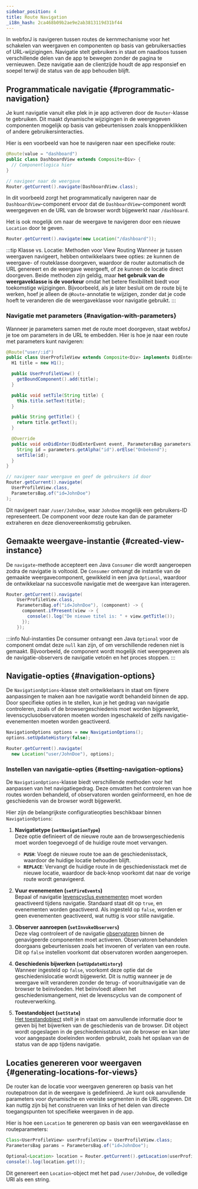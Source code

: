 ```yaml
---
sidebar_position: 4
title: Route Navigation
_i18n_hash: 2ca468b09b2ae9e2ab3813119d31bf44
---
```

In webforJ is navigeren tussen routes de kernmechanisme voor het schakelen van weergaven en componenten op basis van gebruikersacties of URL-wijzigingen. Navigatie stelt gebruikers in staat om naadloos tussen verschillende delen van de app te bewegen zonder de pagina te vernieuwen. Deze navigatie aan de clientzijde houdt de app responsief en soepel terwijl de status van de app behouden blijft.

## Programmaticale navigatie {#programmatic-navigation}

Je kunt navigatie vanuit elke plek in je app activeren door de `Router`-klasse te gebruiken. Dit maakt dynamische wijzigingen in de weergegeven componenten mogelijk op basis van gebeurtenissen zoals knoppenklikken of andere gebruikersinteracties.

Hier is een voorbeeld van hoe te navigeren naar een specifieke route:

```java
@Route(value = "dashboard")
public class DashboardView extends Composite<Div> {
  // Componentlogica hier
}
```

```java
// navigeer naar de weergave
Router.getCurrent().navigate(DashboardView.class);
```

In dit voorbeeld zorgt het programmatically navigeren naar de `DashboardView`-component ervoor dat de `DashboardView`-component wordt weergegeven en de URL van de browser wordt bijgewerkt naar `/dashboard`.

Het is ook mogelijk om naar de weergave te navigeren door een nieuwe `Location` door te geven.

```java
Router.getCurrent().navigate(new Location("/dashboard"));
```

:::tip Klasse vs. Locatie: Methoden voor View Routing
Wanneer je tussen weergaven navigeert, hebben ontwikkelaars twee opties: ze kunnen de weergave- of routeklasse doorgeven, waardoor de router automatisch de URL genereert en de weergave weergeeft, of ze kunnen de locatie direct doorgeven. Beide methoden zijn geldig, maar **het gebruik van de weergaveklasse is de voorkeur** omdat het betere flexibiliteit biedt voor toekomstige wijzigingen. Bijvoorbeeld, als je later besluit om de route bij te werken, hoef je alleen de `@Route`-annotatie te wijzigen, zonder dat je code hoeft te veranderen die de weergaveklasse voor navigatie gebruikt.
:::

### Navigatie met parameters {#navigation-with-parameters}

Wanneer je parameters samen met de route moet doorgeven, staat webforJ je toe om parameters in de URL te embedden. Hier is hoe je naar een route met parameters kunt navigeren:

```java
@Route("user/:id")
public class UserProfileView extends Composite<Div> implements DidEnterObserver {
  H1 title = new H1();

  public UserProfileView() {
    getBoundComponent().add(title);
  }

  public void setTile(String title) {
    this.title.setText(title);
  }

  public String getTitle() {
    return title.getText();
  }

  @Override
  public void onDidEnter(DidEnterEvent event, ParametersBag parameters) {
    String id = parameters.getAlpha("id").orElse("Onbekend");
    setTile(id);
  }
}
```

```java
// navigeer naar weergave en geef de gebruikers id door
Router.getCurrent().navigate(
  UserProfileView.class,
  ParametersBag.of("id=JohnDoe")
);
```

Dit navigeert naar `/user/JohnDoe`, waar `JohnDoe` mogelijk een gebruikers-ID representeert. De component voor deze route kan dan de parameter extraheren en deze dienovereenkomstig gebruiken.

## Gemaakte weergave-instantie {#created-view-instance}

De `navigate`-methode accepteert een Java `Consumer` die wordt aangeroepen zodra de navigatie is voltooid. De `Consumer` ontvangt de instantie van de gemaakte weergavecomponent, gewikkeld in een java `Optional`, waardoor de ontwikkelaar na succesvolle navigatie met de weergave kan interageren.

```java
Router.getCurrent().navigate(
    UserProfileView.class,
    ParametersBag.of("id=JohnDoe"), (component) -> {
      component.ifPresent(view -> {
        console().log("De nieuwe titel is: " + view.getTitle());
      });
    });
```

:::info Nul-instanties
De consumer ontvangt een Java `Optional` voor de component omdat deze `null` kan zijn, of om verschillende redenen niet is gemaakt. Bijvoorbeeld, de component wordt mogelijk niet weergegeven als de navigatie-observers de navigatie vetoën en het proces stoppen.
:::

## Navigatie-opties {#navigation-options}

De `NavigationOptions`-klasse stelt ontwikkelaars in staat om fijnere aanpassingen te maken aan hoe navigatie wordt behandeld binnen de app. Door specifieke opties in te stellen, kun je het gedrag van navigatie controleren, zoals of de browsergeschiedenis moet worden bijgewerkt, levenscyclusobservatoren moeten worden ingeschakeld of zelfs navigatie-evenementen moeten worden geactiveerd.

```java
NavigationOptions options = new NavigationOptions();
options.setUpdateHistory(false);

Router.getCurrent().navigate(
  new Location("user/JohnDoe"), options);
```

### Instellen van navigatie-opties {#setting-navigation-options}

De `NavigationOptions`-klasse biedt verschillende methoden voor het aanpassen van het navigatiegedrag. Deze omvatten het controleren van hoe routes worden behandeld, of observatoren worden geïnformeerd, en hoe de geschiedenis van de browser wordt bijgewerkt.

Hier zijn de belangrijkste configuratieopties beschikbaar binnen `NavigationOptions`:

1. **Navigatietype (`setNavigationType`)**  
   Deze optie definieert of de nieuwe route aan de browsergeschiedenis moet worden toegevoegd of de huidige route moet vervangen.

   - **`PUSH`**: Voegt de nieuwe route toe aan de geschiedenisstack, waardoor de huidige locatie behouden blijft.
   - **`REPLACE`**: Vervangt de huidige route in de geschiedenisstack met de nieuwe locatie, waardoor de back-knop voorkomt dat naar de vorige route wordt genavigeerd.

2. **Vuur evenementen (`setFireEvents`)**  
   Bepaal of navigatie [levenscyclus evenementen](./navigation-lifecycle/navigation-events) moet worden geactiveerd tijdens navigatie. Standaard staat dit op `true`, en evenementen worden geactiveerd. Als ingesteld op `false`, worden er geen evenementen geactiveerd, wat nuttig is voor stille navigatie.

3. **Observer aanroepen (`setInvokeObservers`)**  
   Deze vlag controleert of de navigatie [observatoren](./navigation-lifecycle/observers) binnen de genavigeerde componenten moet activeren. Observatoren behandelen doorgaans gebeurtenissen zoals het invoeren of verlaten van een route. Dit op `false` instellen voorkomt dat observatoren worden aangeroepen.

4. **Geschiedenis bijwerken (`setUpdateHistory`)**  
   Wanneer ingesteld op `false`, voorkomt deze optie dat de geschiedenislocatie wordt bijgewerkt. Dit is nuttig wanneer je de weergave wilt veranderen zonder de terug- of vooruitnavigatie van de browser te beïnvloeden. Het beïnvloedt alleen het geschiedenismangement, niet de levenscyclus van de component of routeverwerking.

5. **Toestandobject (`setState`)**  
   [Het toestandobject](./state-management#saving-and-restoring-state-in-browser-history) stelt je in staat om aanvullende informatie door te geven bij het bijwerken van de geschiedenis van de browser. Dit object wordt opgeslagen in de geschiedenisstatus van de browser en kan later voor aangepaste doeleinden worden gebruikt, zoals het opslaan van de status van de app tijdens navigatie.

## Locaties genereren voor weergaven {#generating-locations-for-views}

De router kan de locatie voor weergaven genereren op basis van het routepatroon dat in de weergave is gedefinieerd. Je kunt ook aanvullende parameters voor dynamische en vereiste segmenten in de URL opgeven. Dit kan nuttig zijn bij het construeren van links of het delen van directe toegangspunten tot specifieke weergaven in de app.

Hier is hoe een `Location` te genereren op basis van een weergaveklasse en routeparameters:

```java
Class<UserProfileView> userProfileView = UserProfileView.class;
ParametersBag params = ParametersBag.of("id=JohnDoe");

Optional<Location> location = Router.getCurrent().getLocation(userProfileView, params);
console().log(location.get());
```

Dit genereert een `Location`-object met het pad `/user/JohnDoe`, de volledige URI als een string.

